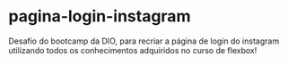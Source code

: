 # pagina-login-instagram

Desafio do bootcamp da DIO, para recriar a página de login do instagram utilizando todos os conhecimentos adquiridos no curso de flexbox!
